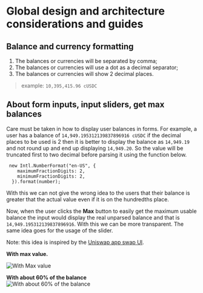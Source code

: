 # Global design and architecture considerations and guides

## Balance and currency formatting

1. The balances or currencies will be separated by comma;
2. The balances or currencies will use a dot as a decimal separator;
3. The balances or currencies will show 2 decimal places.

> example: `10,395,415.96 cUSDC`

## About form inputs, input sliders, get max balances

Care must be taken in how to display user balances in forms.
For example, a user has a balance of `14,949.195312139837896916 cUSDC` if the decimal places to be used is 2 then it is better to display the balance as `14,949.19` and not round up and end up displaying `14,949.20`. So the value will be truncated first to two decimal before parsing it using the function below.

```
 new Intl.NumberFormat("en-US", {
    maximumFractionDigits: 2,
    minimumFractionDigits: 2,
  }).format(number);
```

With this we can not give the wrong idea to the users that their balance is greater that the actual value even if it is on the hundredths place.

Now, when the user clicks the <strong>Max</strong> button to easily get the maximum usable balance the input would display the real unparsed balance and that is `14,949.195312139837896916`. With this we can be more transparent. The same idea goes for the usage of the slider.

Note: this idea is inspired by the [Uniswap app swap UI](https://app.uniswap.org/).

**With max value.** <br />

![With Max value](https://res.cloudinary.com/vaughn-pictures/image/upload/v1651538461/f5b7986a-8d17-460b-83c7-4b1478075e06-Screen%20Shot%202022-05-03%20at%2008.40.31.png.png)

**With about 60% of the balance** <br/>
![With about 60% of the balance](https://res.cloudinary.com/vaughn-pictures/image/upload/v1651538624/4e9e8e26-49ad-46ea-8b7b-79bcc3796e10-Screen%20Shot%202022-05-03%20at%2008.40.38.png.png)
